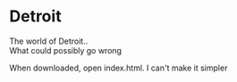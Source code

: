 # Detroit  
The world of Detroit..  
What could possibly go wrong

When downloaded, open index.html. I can't make it simpler